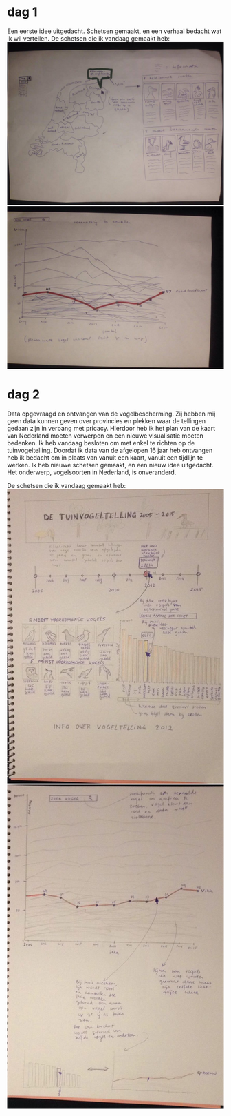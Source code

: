 # dag 1

Een eerste idee uitgedacht. Schetsen gemaakt, en een verhaal bedacht wat ik wil vertellen.
De schetsen die ik vandaag gemaakt heb:
![](doc/image.png)
![](doc/image2.png)

# dag 2

Data opgevraagd en ontvangen van de vogelbescherming. Zij hebben mij geen data kunnen geven over provincies en plekken waar de tellingen gedaan zijn in verbang met pricacy. Hierdoor heb ik het plan van de kaart van Nederland moeten verwerpen en een nieuwe visualisatie moeten bedenken. Ik heb vandaag besloten om met enkel te richten op de tuinvogeltelling. Doordat ik data van de afgelopen 16 jaar heb ontvangen heb ik bedacht om in plaats van vanuit een kaart, vanuit een tijdlijn te werken. Ik heb nieuwe schetsen gemaakt, en een nieuw idee uitgedacht. Het onderwerp, vogelsoorten in Nederland, is onveranderd.

De schetsen die ik vandaag gemaakt heb:
![](doc/image3.png)
![](doc/image4.png)
